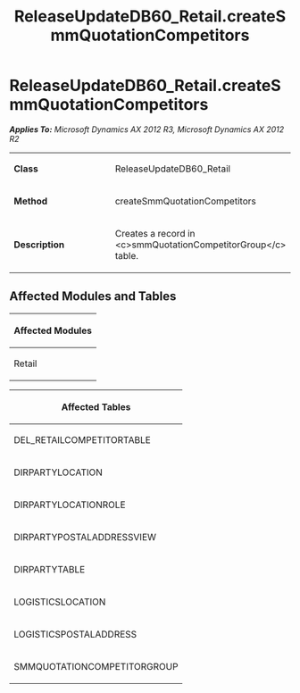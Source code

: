 ﻿---
title: ReleaseUpdateDB60_Retail.createSmmQuotationCompetitors
TOCTitle: ReleaseUpdateDB60_Retail.createSmmQuotationCompetitors
ms:assetid: 88cf6a06-4669-86cf-4bcc-892572fec742
ms:mtpsurl: https://msdn.microsoft.com/en-us/library/JJ736376(v=AX.60)
ms:contentKeyID: 49709567
ms.date: 05/18/2015
mtps_version: v=AX.60
---

# ReleaseUpdateDB60\_Retail.createSmmQuotationCompetitors 


_**Applies To:** Microsoft Dynamics AX 2012 R3, Microsoft Dynamics AX 2012 R2_

<table>
<colgroup>
<col style="width: 50%" />
<col style="width: 50%" />
</colgroup>
<tbody>
<tr class="odd">
<td><p><strong>Class</strong></p></td>
<td><p>ReleaseUpdateDB60_Retail</p></td>
</tr>
<tr class="even">
<td><p><strong>Method</strong></p></td>
<td><p>createSmmQuotationCompetitors</p></td>
</tr>
<tr class="odd">
<td><p><strong>Description</strong></p></td>
<td><p>Creates a record in &lt;c&gt;smmQuotationCompetitorGroup&lt;/c&gt; table.</p></td>
</tr>
</tbody>
</table>


## Affected Modules and Tables

<table>
<colgroup>
<col style="width: 100%" />
</colgroup>
<thead>
<tr class="header">
<th><p>Affected Modules</p></th>
</tr>
</thead>
<tbody>
<tr class="odd">
<td><p>Retail</p></td>
</tr>
</tbody>
</table>


<table>
<colgroup>
<col style="width: 100%" />
</colgroup>
<thead>
<tr class="header">
<th><p>Affected Tables</p></th>
</tr>
</thead>
<tbody>
<tr class="odd">
<td><p>DEL_RETAILCOMPETITORTABLE</p></td>
</tr>
<tr class="even">
<td><p>DIRPARTYLOCATION</p></td>
</tr>
<tr class="odd">
<td><p>DIRPARTYLOCATIONROLE</p></td>
</tr>
<tr class="even">
<td><p>DIRPARTYPOSTALADDRESSVIEW</p></td>
</tr>
<tr class="odd">
<td><p>DIRPARTYTABLE</p></td>
</tr>
<tr class="even">
<td><p>LOGISTICSLOCATION</p></td>
</tr>
<tr class="odd">
<td><p>LOGISTICSPOSTALADDRESS</p></td>
</tr>
<tr class="even">
<td><p>SMMQUOTATIONCOMPETITORGROUP</p></td>
</tr>
</tbody>
</table>

  


